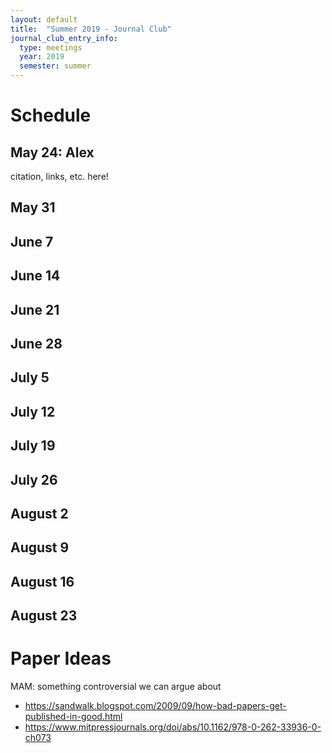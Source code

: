 ```yaml
---
layout: default
title:  "Summer 2019 - Journal Club"
journal_club_entry_info:
  type: meetings
  year: 2019
  semester: summer
---
```


# Schedule

## May 24: Alex

citation, links, etc. here!

## May 31

## June 7

## June 14

## June 21

## June 28

## July 5

## July 12

## July 19

## July 26

## August 2

## August 9

## August 16

## August 23

# Paper Ideas

MAM: something controversial we can argue about
* https://sandwalk.blogspot.com/2009/09/how-bad-papers-get-published-in-good.html
* https://www.mitpressjournals.org/doi/abs/10.1162/978-0-262-33936-0-ch073
